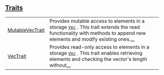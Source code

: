 
[Traits](./core-starknet-storage-vec-traits.md)
 ---
| | |
|:---|:---|
| [MutableVecTrait](./core-starknet-storage-vec-MutableVecTrait.md) | Provides mutable access to elements in a storage [`Vec`](./core-starknet-storage-vec-Vec.md) . This trait extends the read functionality with methods to append new elements and modify existing ones.[...](./core-starknet-storage-vec-MutableVecTrait.md) |
| [VecTrait](./core-starknet-storage-vec-VecTrait.md) | Provides read-only access to elements in a storage [`Vec`](./core-starknet-storage-vec-Vec.md) . This trait enables retrieving elements and checking the vector's length without[...](./core-starknet-storage-vec-VecTrait.md) |

